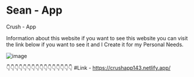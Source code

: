 # Sean - App

Crush - App


Information about this website if you want to see this website you can visit the link  below if you want to see it and I Create it for my Personal Needs.



![image](https://github.com/user-attachments/assets/effb49f8-e59a-400e-8796-2b364ed7a08b)


👇👇👇👇👇👇👇👇👇👇👇👇👇👇👇👇
#Link - https://crushapp143.netlify.app/
